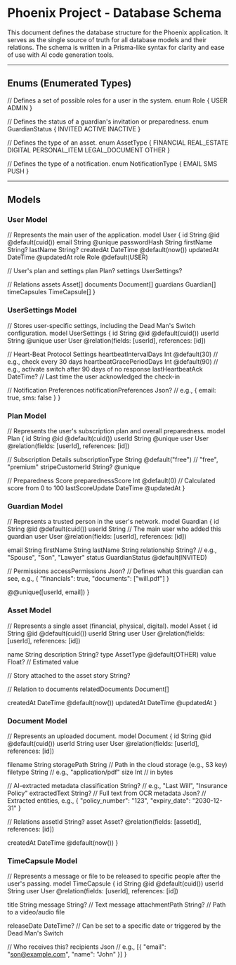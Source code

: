 # Phoenix Project - Database Schema

This document defines the database structure for the Phoenix application. It serves as the single source of truth for all database models and their relations. The schema is written in a Prisma-like syntax for clarity and ease of use with AI code generation tools.

---

## Enums (Enumerated Types)

// Defines a set of possible roles for a user in the system.
enum Role {
  USER
  ADMIN
}

// Defines the status of a guardian's invitation or preparedness.
enum GuardianStatus {
  INVITED
  ACTIVE
  INACTIVE
}

// Defines the type of an asset.
enum AssetType {
  FINANCIAL
  REAL_ESTATE
  DIGITAL
  PERSONAL_ITEM
  LEGAL_DOCUMENT
  OTHER
}

// Defines the type of a notification.
enum NotificationType {
  EMAIL
  SMS
  PUSH
}

---

## Models

### User Model
// Represents the main user of the application.
model User {
  id              String   @id @default(cuid())
  email           String   @unique
  passwordHash    String
  firstName       String?
  lastName        String?
  createdAt       DateTime @default(now())
  updatedAt       DateTime @updatedAt
  role            Role     @default(USER)
  
  // User's plan and settings
  plan            Plan?
  settings        UserSettings?
  
  // Relations
  assets          Asset[]
  documents       Document[]
  guardians       Guardian[]
  timeCapsules    TimeCapsule[]
}

### UserSettings Model
// Stores user-specific settings, including the Dead Man's Switch configuration.
model UserSettings {
  id              String   @id @default(cuid())
  userId          String   @unique
  user            User     @relation(fields: [userId], references: [id])
  
  // Heart-Beat Protocol Settings
  heartbeatIntervalDays Int @default(30) // e.g., check every 30 days
  heartbeatGracePeriodDays Int @default(90) // e.g., activate switch after 90 days of no response
  lastHeartbeatAck  DateTime? // Last time the user acknowledged the check-in
  
  // Notification Preferences
  notificationPreferences Json? // e.g., { email: true, sms: false }
}

### Plan Model
// Represents the user's subscription plan and overall preparedness.
model Plan {
  id              String   @id @default(cuid())
  userId          String   @unique
  user            User     @relation(fields: [userId], references: [id])
  
  // Subscription Details
  subscriptionType String   @default("free") // "free", "premium"
  stripeCustomerId String?  @unique
  
  // Preparedness Score
  preparednessScore Int      @default(0) // Calculated score from 0 to 100
  lastScoreUpdate DateTime @updatedAt
}

### Guardian Model
// Represents a trusted person in the user's network.
model Guardian {
  id              String   @id @default(cuid())
  userId          String   // The main user who added this guardian
  user            User     @relation(fields: [userId], references: [id])
  
  email           String
  firstName       String
  lastName        String
  relationship    String?  // e.g., "Spouse", "Son", "Lawyer"
  status          GuardianStatus @default(INVITED)
  
  // Permissions
  accessPermissions Json?  // Defines what this guardian can see, e.g., { "financials": true, "documents": ["will.pdf"] }
  
  @@unique([userId, email])
}

### Asset Model
// Represents a single asset (financial, physical, digital).
model Asset {
  id              String    @id @default(cuid())
  userId          String
  user            User      @relation(fields: [userId], references: [id])
  
  name            String
  description     String?
  type            AssetType @default(OTHER)
  value           Float?    // Estimated value
  
  // Story attached to the asset
  story           String?
  
  // Relation to documents
  relatedDocuments Document[]
  
  createdAt       DateTime  @default(now())
  updatedAt       DateTime  @updatedAt
}

### Document Model
// Represents an uploaded document.
model Document {
  id              String    @id @default(cuid())
  userId          String
  user            User      @relation(fields: [userId], references: [id])
  
  filename        String
  storagePath     String    // Path in the cloud storage (e.g., S3 key)
  filetype        String    // e.g., "application/pdf"
  size            Int       // in bytes
  
  // AI-extracted metadata
  classification  String?   // e.g., "Last Will", "Insurance Policy"
  extractedText   String?   // Full text from OCR
  metadata        Json?     // Extracted entities, e.g., { "policy_number": "123", "expiry_date": "2030-12-31" }
  
  // Relations
  assetId         String?
  asset           Asset?    @relation(fields: [assetId], references: [id])
  
  createdAt       DateTime  @default(now())
}

### TimeCapsule Model
// Represents a message or file to be released to specific people after the user's passing.
model TimeCapsule {
  id              String    @id @default(cuid())
  userId          String
  user            User      @relation(fields: [userId], references: [id])
  
  title           String
  message         String?   // Text message
  attachmentPath  String?   // Path to a video/audio file
  
  releaseDate     DateTime? // Can be set to a specific date or triggered by the Dead Man's Switch
  
  // Who receives this?
  recipients      Json      // e.g., [{ "email": "son@example.com", "name": "John" }]
}
